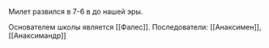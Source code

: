 Милет развился в 7-6 в до нашей эры.

Основателем школы является [[Фалес]].
Последователи: [[Анаксимен]], [[Анаксимандр]]
